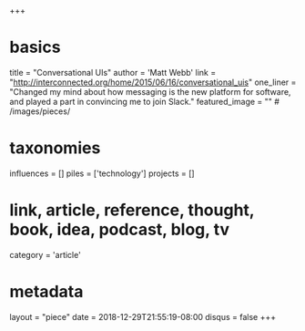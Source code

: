 +++
# basics
title     		 = "Conversational UIs"
author    		 = 'Matt Webb'
link      		 = "http://interconnected.org/home/2015/06/16/conversational_uis"
one_liner 		 = "Changed my mind about how messaging is the new platform for software, and played a part in convincing me to join Slack."
featured_image = "" # /images/pieces/

# taxonomies
influences		 = []
piles     		 = ['technology']
projects			 = []

# link, article, reference, thought, book, idea, podcast, blog, tv
category  		 = 'article'

# metadata
layout	    	 = "piece"
date      		 = 2018-12-29T21:55:19-08:00
disqus    		 = false
+++

